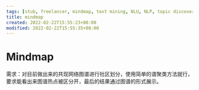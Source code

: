 ```yaml
---
tags: [stub, freelancer, mindmap, text mining, NLU, NLP, topic discovery, recommendation]
title: mindmap
created: 2022-02-22T15:55:23+08:00
modified: 2022-02-22T15:55:35+08:00
---
```


# Mindmap

需求：对目前做出来的共现网络图谱进行社区划分，使用简单的谱聚类方法就行，要求能看出来图谱热点被区分开，最后的结果通过图谱的形式展示。
